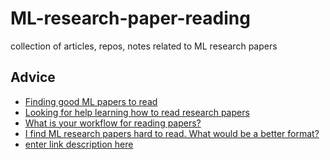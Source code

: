 # ML-research-paper-reading
collection of articles, repos, notes related to ML research papers

## Advice
* [Finding good ML papers to read](https://www.reddit.com/r/MachineLearning/comments/1q8ero/finding_good_ml_papers_to_read/)
* [Looking for help learning how to read research papers](https://www.reddit.com/r/MachineLearning/comments/8am2zu/d_looking_for_help_learning_how_to_read_research/)
* [What is your workflow for reading papers?](https://www.reddit.com/r/MachineLearning/comments/9z1cvc/discussion_what_is_your_workflow_for_reading/)
* [I find ML research papers hard to read. What would be a better format?](https://www.reddit.com/r/MachineLearning/comments/a7qbsr/d_i_find_ml_research_papers_hard_to_read_what/)
* [enter link description here](http://blizzard.cs.uwaterloo.ca/keshav/home/Papers/data/07/paper-reading.pdf)
<!--stackedit_data:
eyJoaXN0b3J5IjpbMzEyMjM4MTE5XX0=
-->